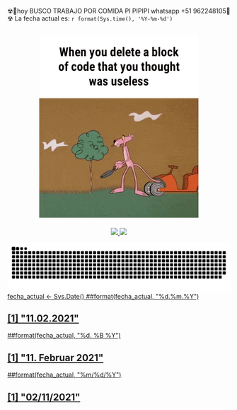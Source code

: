 ☢🚸hoy   BUSCO TRABAJO POR COMIDA PI PIPIPI whatsapp +51 962248105🚸☢
La fecha actual es: `r format(Sys.time(), '%Y-%m-%d')`
## <div align="center">![MC Technology](src/1.GIF)</div>
<div align="center" >
  <a href="https://github.com/conchatuperrofrito">
  <img height="180em" src="https://github-readme-stats.vercel.app/api?username=conchatuperrofrito&show_icons=true&theme=radical&include_all_commits=true&count_private=true"/>
  <img height="180em" src="https://github-readme-stats.vercel.app/api/top-langs/?username=conchatuperrofrito&layout=compact&langs_count=7&theme=radical"/>
</div>

![Snake animation](src/serpiente.svg)
fecha_actual <- Sys.Date()
##format(fecha_actual, "%d.%m.%Y")
## [1] "11.02.2021"
##format(fecha_actual, "%d. %B %Y")
## [1] "11. Februar 2021"
##format(fecha_actual, "%m/%d/%Y")
## [1] "02/11/2021"
